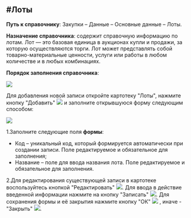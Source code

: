 ﻿#Лоты
----------
**Путь к справочнику**: Закупки – Данные – Основные данные – Лоты.

**Назначение справочника**: содержит справочную информацию по лотам. Лот — это базовая единица в аукционах купли и продажи, за которую осуществляются торги. Лот может представлять собой товарно-материальные ценности, услуги или работы в любом количестве и в любых комбинациях.

**Порядок заполнения справочника**:

![](topic:.Закупки.AddFiles.Screenshot_Morozova_1.jpg)

Для добавления новой записи откройте картотеку "Лоты", нажмите кнопку "Добавить" ![](topic:Com.AddFiles.Btn_Add.png) и заполните открывшуюся форму следующим способом:

![](topic:.Закупки.AddFiles.Screenshot_Morozova_2.jpg)

1.Заполните следующие поля **формы**: 

* Код – уникальный код, который формируется автоматически при создании записи. Поле редактируемое и обязательное для заполнения;
* Название – поле для ввода названия лота. Поле редактируемое и обязательное для заполнения.


2.Для редактирования существующей записи в картотеке воспользуйтесь кнопкой "Редактировать" ![](topic:Com.AddFiles.Btn_Edit.png). Для ввода в действие введенной информации нажмите на кнопку "Записать" ![](topic:Com.AddFiles.Btn_ok_mini.png). Для сохранения формы и её закрытия нажмите кнопку "ОК" ![](topic:Com.AddFiles.Btn_Post.png) , иначе - "Закрыть" ![](topic:Com.AddFiles.BtnCloseCancel.png).

